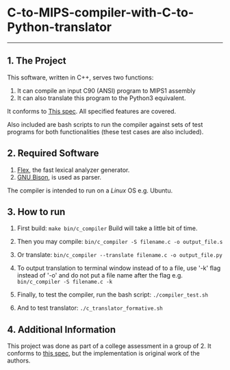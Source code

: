 # C-to-MIPS-compiler-with-C-to-Python-translator
----

**1. The Project**
-
This software, written in C++, serves two functions:
 1. It can compile an input C90 (ANSI) program to MIPS1 assembly
 2. It can also translate this program to the Python3 equivalent.

It conforms to [This spec](https://github.com/LangProc/langproc-2019-cw). All
specified features are covered.

Also included are bash scripts to run the compiler against sets of test programs for
both functionalities (these test cases are also included).


**2. Required Software**
-
  1. [Flex](https://github.com/westes/flex), the fast lexical analyzer generator.
  2. [GNU Bison](https://www.gnu.org/software/bison/), is used as parser.

  The compiler is intended to run on a *Linux* OS e.g. Ubuntu.


**3. How to run**
-
1. First build:
`make bin/c_compiler`
Build will take a little bit of time.

2. Then you may compile:
`bin/c_compiler -S filename.c -o output_file.s`

3. Or translate:
`bin/c_compiler --translate filename.c -o output_file.py`

4. To output translation to terminal window instead of to a file, use '-k'
   flag instead of '-o' and do not put a file name after the flag e.g.
   `bin/c_compiler -S filename.c -k`

5. Finally, to test the compiler, run the bash script:
`./compiler_test.sh`

6. And to test translator:
`./c_translator_formative.sh`


**4. Additional Information**
-
This project was done as part of a college assessment in a group of 2. It conforms to [this spec](https://github.com/LangProc/langproc-2019-cw), but the implementation is original work of the authors.

